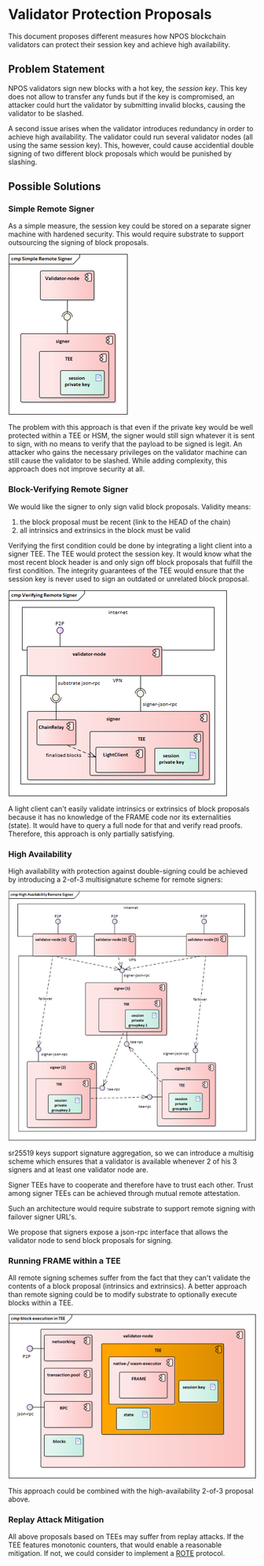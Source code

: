 # Validator Protection Proposals

This document proposes different measures how NPOS blockchain validators can protect their session key and achieve high availability.

## Problem Statement

NPOS validators sign new blocks with a hot key, the *session key*. This key does not allow to transfer any funds but if the key is compromised, an attacker could hurt the validator by submitting invalid blocks, causing the validator to be slashed.

A second issue arises when the validator introduces redundancy in order to achieve high availability. The validator could run several validator nodes (all using the same session key). This, however, could cause accidential double signing of two different block proposals which would be punished by slashing.

## Possible Solutions

### Simple Remote Signer

As a simple measure, the session key could be stored on a separate signer machine with hardened security. This would require substrate to support outsourcing the signing of block proposals.

![Simple Remote Signer](./Simple_Remote_Signer.png)

The problem with this approach is that even if the private key would be well protected within a TEE or HSM, the signer would still sign whatever it is sent to sign, with no means to verify that the payload to be signed is legit. An attacker who gains the necessary privileges on the validator machine can still cause the validator to be slashed. While adding complexity, this approach does not improve security at all.

### Block-Verifying Remote Signer

We would like the signer to only sign valid block proposals. Validity means:

  1. the block proposal must be recent (link to the HEAD of the chain)
  2. all intrinsics and extrinsics in the block must be valid
  
Verifying the first condition could be done by integrating a light client into a signer TEE. The TEE would protect the session key. It would know what the most recent block header is and only sign off block proposals that fulfill the first condition. The integrity guarantees of the TEE would ensure that the session key is never used to sign an outdated or unrelated block proposal.

![Block-Verifying](./Verifying_Remote_Signer.png)

A light client can't easily validate intrinsics or extrinsics of block proposals because it has no knowledge of the FRAME code nor its externalities (state). It would have to query a full node for that and verify read proofs. Therefore, this approach is only partially satisfying.

### High Availability
High availability with protection against double-signing could be achieved by introducing a 2-of-3 multisignature scheme for remote signers:

![High Availability](./High_Availability_Remote_Signer.png)

sr25519 keys support signature aggregation, so we can introduce a multisig scheme which ensures that a validator is available whenever 2 of his 3 signers and at least one validator node are.

Signer TEEs have to cooperate and therefore have to trust each other. Trust among signer TEEs can be achieved through mutual remote attestation.

Such an architecture would require substrate to support remote signing with failover signer URL's. 

We propose that signers expose a json-rpc interface that allows the validator node to send block proposals for signing.

### Running FRAME within a TEE

All remote signing schemes suffer from the fact that they can't validate the contents of a block proposal (intrinsics and extrinsics). A better approach than remote signing could be to modify substrate to optionally execute blocks within a TEE. 

![execution in TEE](./Block_Execution_in_TEE.png)

This approach could be combined with the high-availability 2-of-3 proposal above.

### Replay Attack Mitigation

All above proposals based on TEEs may suffer from replay attacks. If the TEE features monotonic counters, that would enable a reasonable mitigation. If not, we could consider to implement a [ROTE](https://eprint.iacr.org/2017/048.pdf) protocol.

